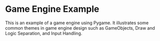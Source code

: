  Game Engine Example
 ==================
 This is an example of a game engine using Pygame. It illustrates some common themes in game engine design such as GameObjects, Draw and Logic Separation, and Input Handling.